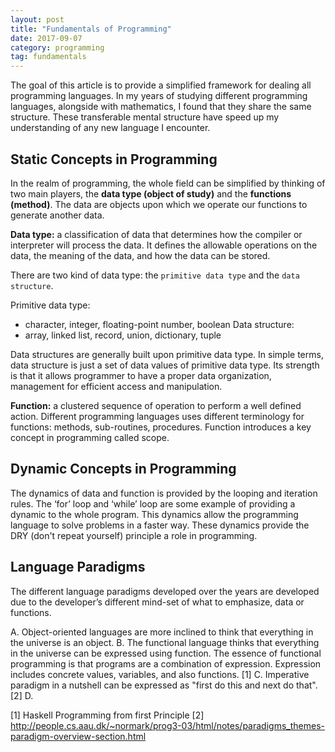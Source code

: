 ```yaml
---
layout: post
title: "Fundamentals of Programming"
date: 2017-09-07
category: programming
tag: fundamentals
---
```


The goal of this article is to provide a simplified framework for dealing all programming languages. In my years of studying different programming languages, alongside with mathematics, I found that they share the same structure. These transferable mental structure have speed up my understanding of any new language I encounter.

## Static Concepts in Programming
In the realm of programming, the whole field can be simplified by thinking of two main players, the <b>data type (object of study)</b> and the <b>functions (method)</b>. The data are objects upon which we operate our functions to generate another data.

**Data type:** a classification of data that determines how the compiler or interpreter will process the data. It defines the allowable operations on the data, the meaning of the data, and how the data can be stored.

There are two kind of data type: the `primitive data type` and the `data structure`.

Primitive data type:
- character, integer, floating-point number, boolean
Data structure:
- array, linked list, record, union, dictionary, tuple

Data structures are generally built upon primitive data type. In simple terms, data structure is just a set of data values of primitive data type. Its strength is that it allows programmer to have a proper data organization, management for efficient access and manipulation.

**Function:** a clustered sequence of operation to perform a well defined action. Different programming languages uses different terminology for functions: methods, sub-routines, procedures. Function introduces a key concept in programming called scope.


## Dynamic Concepts in Programming
The dynamics of data and function is provided by the looping and iteration rules. The ‘for’ loop and ‘while’ loop are some example of providing a dynamic to the whole program. This dynamics allow the programming language to solve problems in a faster way. These dynamics provide the DRY (don't repeat yourself) principle a role in programming.


## Language Paradigms
The different language paradigms developed over the years are developed due to the developer’s different mind-set of what to emphasize, data or functions.

A. Object-oriented languages are more inclined to think that everything in the universe is an object.
B. The functional language thinks that everything in the universe can be expressed using function. The essence of functional programming is that programs are a combination of expression. Expression includes concrete values, variables, and also functions. [1]
C. Imperative paradigm in a nutshell can be expressed as "first do this and next do that". [2]
D. 

[1] Haskell Programming from first Principle
[2] http://people.cs.aau.dk/~normark/prog3-03/html/notes/paradigms_themes-paradigm-overview-section.html
